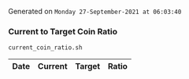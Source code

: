Generated on `Monday 27-September-2021 at 06:03:40`

### Current to Target Coin Ratio
`current_coin_ratio.sh`

Date|Current|Target|Ratio
---|---|---|---
